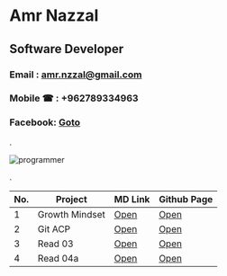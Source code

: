 # Amr Nazzal

## Software Developer

### Email  : amr.nzzal@gmail.com
### Mobile &phone; : +962789334963
### Facebook: [Goto](https://www.facebook.com/amr.nzzal)
.

![programmer](https://st.depositphotos.com/1429923/3996/v/600/depositphotos_39965389-stock-illustration-flat-vector-illustration-of-programmer.jpg)

.


No. |         Project         | MD Link             | Github Page
--- | ------------------------| --------------------|-------------------------------
1   |        Growth Mindset   | [Open](https://github.com/amr88nzzal/reading-notes-repo/blob/main/Growth.md)| [Open](https://amr88nzzal.github.io/reading-notes-repo/Growth)
2   |        Git    ACP       | [Open](https://github.com/amr88nzzal/reading-notes-repo/blob/main/ACP.md)   | [Open](https://amr88nzzal.github.io/reading-notes-repo/ACP)
3   |      Read 03            | [Open](https://github.com/amr88nzzal/reading-notes-repo/blob/main/Read03.md)   | [Open](https://amr88nzzal.github.io/reading-notes-repo/Read03) 
4   |      Read 04a           | [Open](https://github.com/amr88nzzal/reading-notes-repo/blob/main/Read04a.md)   | [Open](https://amr88nzzal.github.io/reading-notes-repo/Read04a) 